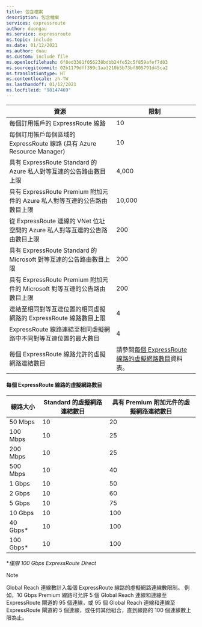 ```yaml
---
title: 包含檔案
description: 包含檔案
services: expressroute
author: duongau
ms.service: expressroute
ms.topic: include
ms.date: 01/12/2021
ms.author: duau
ms.custom: include file
ms.openlocfilehash: 6f8ed3381f056238bdbb24fe52c5f859afef7d03
ms.sourcegitcommit: 02b1179dff399c1aa3210b5b73bf805791d45ca2
ms.translationtype: HT
ms.contentlocale: zh-TW
ms.lasthandoff: 01/12/2021
ms.locfileid: "98147469"
---
```

| 資源 | 限制 |
| --- | --- |
| 每個訂用帳戶的 ExpressRoute 線路 |10 |
| 每個訂用帳戶每個區域的 ExpressRoute 線路 (具有 Azure Resource Manager) |10 |
| 具有 ExpressRoute Standard 的 Azure 私人對等互連的公告路由數目上限 |4,000 |
| 具有 ExpressRoute Premium 附加元件的 Azure 私人對等互連的公告路由數目上限 |10,000 |
| 從 ExpressRoute 連線的 VNet 位址空間的 Azure 私人對等互連的公告路由數目上限 |200 |
| 具有 ExpressRoute Standard 的 Microsoft 對等互連的公告路由數目上限 |200 |
| 具有 ExpressRoute Premium 附加元件的 Microsoft 對等互連的公告路由數目上限 |200 |
| 連結至相同對等互連位置的相同虛擬網路的 ExpressRoute 線路數目上限 |4 |
| ExpressRoute 線路連結至相同虛擬網路中不同對等互連位置的最大數目 |4 |
| 每個 ExpressRoute 線路允許的虛擬網路連結數目 |請參閱[每個 ExpressRoute 線路的虛擬網路數目](#vnetpercircuit)資料表。  |

#### <a name="number-of-virtual-networks-per-expressroute-circuit"></a><a name="vnetpercircuit"></a>每個 ExpressRoute 線路的虛擬網路數目
| **線路大小** | **Standard 的虛擬網路連結數目** | **具有 Premium 附加元件的虛擬網路連結數目** |
| --- | --- | --- |
| 50 Mbps |10 |20 |
| 100 Mbps |10 |25 |
| 200 Mbps |10 |25 |
| 500 Mbps |10 |40 |
| 1 Gbps |10 |50 |
| 2 Gbps |10 |60 |
| 5 Gbps |10 |75 |
| 10 Gbps |10 |100 |
| 40 Gbps* |10 |100 |
| 100 Gbps* |10 |100 |

**僅限 100 Gbps ExpressRoute Direct*

> [!NOTE]
> Global Reach 連線數計入每個 ExpressRoute 線路的虛擬網路連線數限制。 例如，10 Gbps Premium 線路可允許 5 個 Global Reach 連線和連線至 ExpressRoute 閘道的 95 個連線，或 95 個 Global Reach 連線和連線至 ExpressRoute 閘道的 5 個連線，或任何其他組合，直到線路的 100 個連線數上限為止。
